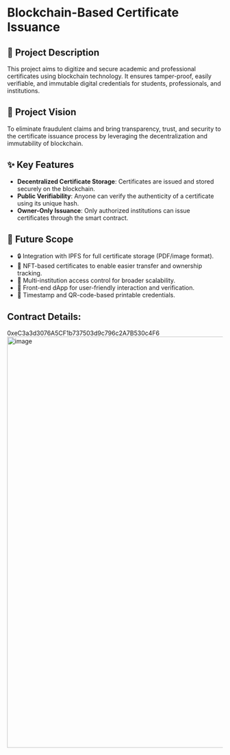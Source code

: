 # Blockchain-Based Certificate Issuance

## 📄 Project Description
This project aims to digitize and secure academic and professional certificates using blockchain technology. It ensures tamper-proof, easily verifiable, and immutable digital credentials for students, professionals, and institutions.

## 🎯 Project Vision
To eliminate fraudulent claims and bring transparency, trust, and security to the certificate issuance process by leveraging the decentralization and immutability of blockchain.

## ✨ Key Features
- **Decentralized Certificate Storage**: Certificates are issued and stored securely on the blockchain.
- **Public Verifiability**: Anyone can verify the authenticity of a certificate using its unique hash.
- **Owner-Only Issuance**: Only authorized institutions can issue certificates through the smart contract.

## 🔮 Future Scope
- 🔒 Integration with IPFS for full certificate storage (PDF/image format).
- 🧾 NFT-based certificates to enable easier transfer and ownership tracking.
- 🏫 Multi-institution access control for broader scalability.
- 📱 Front-end dApp for user-friendly interaction and verification.
- 📜 Timestamp and QR-code-based printable credentials.
## Contract Details:
0xeC3a3d3076A5CF1b737503d9c796c2A7B530c4F6
<img width="960" alt="image" src="https://github.com/user-attachments/assets/93b4743f-857e-47de-ad22-e6746727dcc7" />
